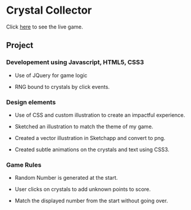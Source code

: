 <h1>Crystal Collector</h1>

Click [here]( https://jasonaron.github.io/Crystal-Collector-Game/.) to see the live game.

<h2>Project</h2>

<h3>Developement using Javascript, HTML5, CSS3</h3>

* Use of JQuery for game logic

* RNG bound to crystals by click events.

<h3>Design elements</h3>

* Use of CSS and custom illustration to create an impactful experience. 

* Sketched an illustration to match the theme of my game. 

* Created a vector illustration in Sketchapp and convert to png.

* Created subtle animations on the crystals and text using CSS3.

<h3>Game Rules</h3>

* Random Number is generated at the start.

* User clicks on crystals to add unknown points to score.

* Match the displayed number from the start without going over.

